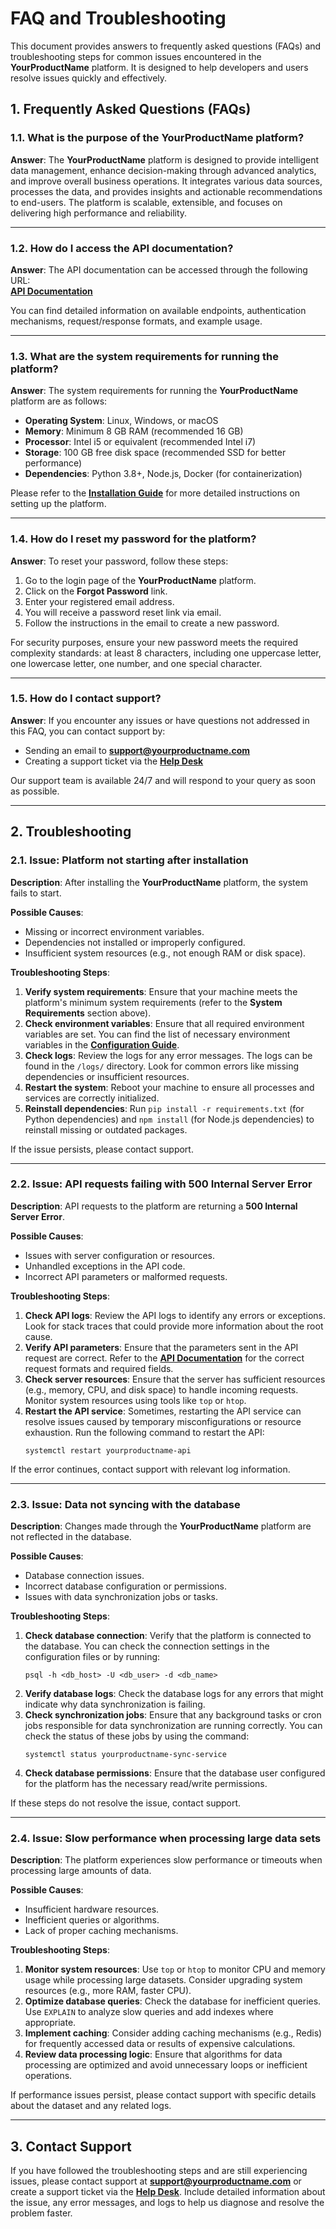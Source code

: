 # FAQ and Troubleshooting

This document provides answers to frequently asked questions (FAQs) and troubleshooting steps for common issues encountered in the **YourProductName** platform. It is designed to help developers and users resolve issues quickly and effectively.

## 1. **Frequently Asked Questions (FAQs)**

### 1.1. **What is the purpose of the YourProductName platform?**

**Answer**:
The **YourProductName** platform is designed to provide intelligent data management, enhance decision-making through advanced analytics, and improve overall business operations. It integrates various data sources, processes the data, and provides insights and actionable recommendations to end-users. The platform is scalable, extensible, and focuses on delivering high performance and reliability.

---

### 1.2. **How do I access the API documentation?**

**Answer**:
The API documentation can be accessed through the following URL:  
**[API Documentation](https://mydomain.org/mysite/apis/captured_api_endpoints/overview.md)**

You can find detailed information on available endpoints, authentication mechanisms, request/response formats, and example usage.

---

### 1.3. **What are the system requirements for running the platform?**

**Answer**:
The system requirements for running the **YourProductName** platform are as follows:

- **Operating System**: Linux, Windows, or macOS
- **Memory**: Minimum 8 GB RAM (recommended 16 GB)
- **Processor**: Intel i5 or equivalent (recommended Intel i7)
- **Storage**: 100 GB free disk space (recommended SSD for better performance)
- **Dependencies**: Python 3.8+, Node.js, Docker (for containerization)

Please refer to the **[Installation Guide](installation_guide.md)** for more detailed instructions on setting up the platform.

---

### 1.4. **How do I reset my password for the platform?**

**Answer**:
To reset your password, follow these steps:

1. Go to the login page of the **YourProductName** platform.
2. Click on the **Forgot Password** link.
3. Enter your registered email address.
4. You will receive a password reset link via email.
5. Follow the instructions in the email to create a new password.

For security purposes, ensure your new password meets the required complexity standards: at least 8 characters, including one uppercase letter, one lowercase letter, one number, and one special character.

---

### 1.5. **How do I contact support?**

**Answer**:
If you encounter any issues or have questions not addressed in this FAQ, you can contact support by:

- Sending an email to **support@yourproductname.com**
- Creating a support ticket via the **[Help Desk](https://mydomain.org/mysite/helpdesk)**

Our support team is available 24/7 and will respond to your query as soon as possible.

---

## 2. **Troubleshooting**

### 2.1. **Issue: Platform not starting after installation**

**Description**:
After installing the **YourProductName** platform, the system fails to start.

**Possible Causes**:
- Missing or incorrect environment variables.
- Dependencies not installed or improperly configured.
- Insufficient system resources (e.g., not enough RAM or disk space).

**Troubleshooting Steps**:
1. **Verify system requirements**: Ensure that your machine meets the platform's minimum system requirements (refer to the **System Requirements** section above).
2. **Check environment variables**: Ensure that all required environment variables are set. You can find the list of necessary environment variables in the **[Configuration Guide](configuration_guide.md)**.
3. **Check logs**: Review the logs for any error messages. The logs can be found in the `/logs/` directory. Look for common errors like missing dependencies or insufficient resources.
4. **Restart the system**: Reboot your machine to ensure all processes and services are correctly initialized.
5. **Reinstall dependencies**: Run `pip install -r requirements.txt` (for Python dependencies) and `npm install` (for Node.js dependencies) to reinstall missing or outdated packages.

If the issue persists, please contact support.

---

### 2.2. **Issue: API requests failing with 500 Internal Server Error**

**Description**:
API requests to the platform are returning a **500 Internal Server Error**.

**Possible Causes**:
- Issues with server configuration or resources.
- Unhandled exceptions in the API code.
- Incorrect API parameters or malformed requests.

**Troubleshooting Steps**:
1. **Check API logs**: Review the API logs to identify any errors or exceptions. Look for stack traces that could provide more information about the root cause.
2. **Verify API parameters**: Ensure that the parameters sent in the API request are correct. Refer to the **[API Documentation](https://mydomain.org/mysite/apis/captured_api_endpoints/overview.md)** for the correct request formats and required fields.
3. **Check server resources**: Ensure that the server has sufficient resources (e.g., memory, CPU, and disk space) to handle incoming requests. Monitor system resources using tools like `top` or `htop`.
4. **Restart the API service**: Sometimes, restarting the API service can resolve issues caused by temporary misconfigurations or resource exhaustion. Run the following command to restart the API:
   ```
   systemctl restart yourproductname-api
   ```

If the error continues, contact support with relevant log information.

---

### 2.3. **Issue: Data not syncing with the database**

**Description**:
Changes made through the **YourProductName** platform are not reflected in the database.

**Possible Causes**:
- Database connection issues.
- Incorrect database configuration or permissions.
- Issues with data synchronization jobs or tasks.

**Troubleshooting Steps**:
1. **Check database connection**: Verify that the platform is connected to the database. You can check the connection settings in the configuration files or by running:
   ```
   psql -h <db_host> -U <db_user> -d <db_name>
   ```
2. **Verify database logs**: Check the database logs for any errors that might indicate why data synchronization is failing.
3. **Check synchronization jobs**: Ensure that any background tasks or cron jobs responsible for data synchronization are running correctly. You can check the status of these jobs by using the command:
   ```
   systemctl status yourproductname-sync-service
   ```
4. **Check database permissions**: Ensure that the database user configured for the platform has the necessary read/write permissions.

If these steps do not resolve the issue, contact support.

---

### 2.4. **Issue: Slow performance when processing large data sets**

**Description**:
The platform experiences slow performance or timeouts when processing large amounts of data.

**Possible Causes**:
- Insufficient hardware resources.
- Inefficient queries or algorithms.
- Lack of proper caching mechanisms.

**Troubleshooting Steps**:
1. **Monitor system resources**: Use `top` or `htop` to monitor CPU and memory usage while processing large datasets. Consider upgrading system resources (e.g., more RAM, faster CPU).
2. **Optimize database queries**: Check the database for inefficient queries. Use `EXPLAIN` to analyze slow queries and add indexes where appropriate.
3. **Implement caching**: Consider adding caching mechanisms (e.g., Redis) for frequently accessed data or results of expensive calculations.
4. **Review data processing logic**: Ensure that algorithms for data processing are optimized and avoid unnecessary loops or inefficient operations.

If performance issues persist, please contact support with specific details about the dataset and any related logs.

---

## 3. **Contact Support**

If you have followed the troubleshooting steps and are still experiencing issues, please contact support at **support@yourproductname.com** or create a support ticket via the **[Help Desk](https://mydomain.org/mysite/helpdesk)**. Include detailed information about the issue, any error messages, and logs to help us diagnose and resolve the problem faster.